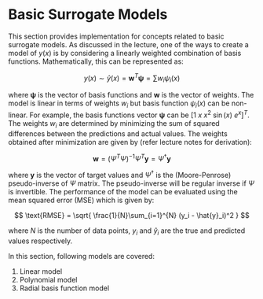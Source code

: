 # Basic Surrogate Models

This section provides implementation for concepts related to basic surrogate models. As discussed in the lecture, one of the ways to create a model of $y(x)$ is by considering a linearly weighted combination of basis functions. Mathematically, this can be represented as:

$$
    y(x) \sim \hat{y}(x) = \mathbf{w}^T\pmb{\psi} = \sum w_i \psi_i(x)
$$

where $\mathbf{\pmb{\psi}}$ is the vector of basis functions and $\mathbf{w}$ is the vector of weights. The model is linear in terms of weights $w_i$ but basis function $\psi_i(x)$ can be non-linear. For example, the basis functions vector $\pmb{\psi}$ can be $[1 \text{  } x \text{  } x^2 \text{  } \sin(x) \text{  } e^{x}]^T$. The weights $w_i$ are determined by minimizing the sum of squared differences between the predictions and actual values. The weights obtained after minimization are given by (refer lecture notes for derivation):

$$
    \mathbf{w} = (\Psi^T\Psi)^{-1}\Psi^T\mathbf{y} = \Psi^{\dagger}\mathbf{y}
$$

where $\mathbf{y}$ is the vector of target values and $\Psi^{\dagger}$ is the (Moore-Penrose) pseudo-inverse of $\Psi$ matrix. The pseudo-inverse will be regular inverse if $\Psi$ is invertible. The performance of the model can be evaluated using the mean squared error (MSE) which is given by:

$$
    \text{RMSE} = \sqrt{ \frac{1}{N}\sum_{i=1}^{N} (y_i - \hat{y}_i)^2 }
$$

where $N$ is the number of data points, $y_i$ and $\hat{y}_i$ are the true and predicted values respectively.

In this section, following models are covered:

1. Linear model
2. Polynomial model
3. Radial basis function model
